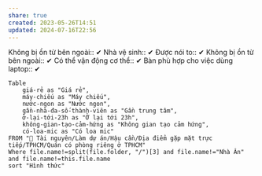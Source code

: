 ```yaml
---
share: true
created: 2023-05-26T14:51
updated: 2024-07-16T22:56
---
```

Không bị ồn từ bên ngoài:: ✔
Nhà vệ sinh:: ✔
Được nói to:: ✔
Không bị ồn từ bên ngoài:: ✔
Có thể vận động cơ thể:: ✔
Bàn phù hợp cho việc dùng laptop:: ✔

```dataview
Table 
	giá-rẻ as "Giá rẻ", 
	máy-chiếu as "Máy chiếu",
	nước-ngon as "Nước ngon", 
	gần-nhà-đa-số-thành-viên as "Gần trung tâm", 
	ở-lại-tới-23h as "Ở lại tới 23h", 
	không-gian-tạo-cảm-hứng as "Không gian tạo cảm hứng", 
	có-loa-mic as "Có loa mic"
FROM "📜 Tài nguyên/Làm dự án/Hậu cần/Địa điểm gặp mặt trực tiếp/TPHCM/Quán có phòng riêng ở TPHCM"
Where file.name!=split(file.folder, "/")[3] and file.name!="Nhà Ân" and file.name!=this.file.name
sort "Hình thức" 
```
